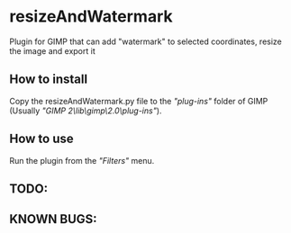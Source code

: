 # resizeAndWatermark

Plugin for GIMP that can add "watermark" to selected coordinates, resize the image and export it

## How to install

Copy the resizeAndWatermark.py file to the *"plug-ins"* folder of GIMP (Usually *"GIMP 2\lib\gimp\2.0\plug-ins"*).

## How to use

Run the plugin from the *"Filters"* menu.

## TODO:

## KNOWN BUGS: